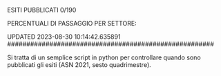 ESITI PUBBLICATI 0/190 

PERCENTUALI DI PASSAGGIO PER SETTORE:

UPDATED 2023-08-30 10:14:42.635891
###################################################### 

Si tratta di un semplice script in python per controllare quando sono pubblicati gli esiti (ASN 2021, sesto quadrimestre).

